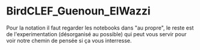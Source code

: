 # BirdCLEF_Guenoun_ElWazzi

Pour la notation il faut regarder les notebooks dans "au propre", 
le reste est de l'experimentation (désorganisé au possible) qui peut vous servir pour voir notre chemin de pensée si ça vous interresse.
